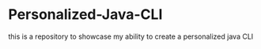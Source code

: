 # Personalized-Java-CLI
this is a repository to showcase my ability to create a personalized java CLI
